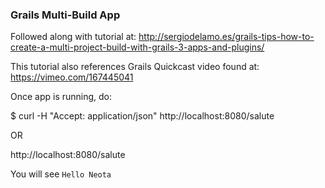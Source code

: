### Grails Multi-Build App

Followed along with tutorial at:
http://sergiodelamo.es/grails-tips-how-to-create-a-multi-project-build-with-grails-3-apps-and-plugins/

This tutorial also references Grails Quickcast video found at:
https://vimeo.com/167445041

Once app is running, do:
 
$ curl -H "Accept: application/json" http://localhost:8080/salute

OR

http://localhost:8080/salute


You will see `Hello Neota`

